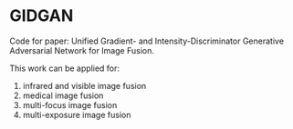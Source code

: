 # GIDGAN
Code for paper: Unified Gradient- and Intensity-Discriminator Generative Adversarial Network for Image Fusion.

This work can be applied for:
  1. infrared and visible image fusion
  2. medical image fusion 
  3. multi-focus image fusion
  4. multi-exposure image fusion
